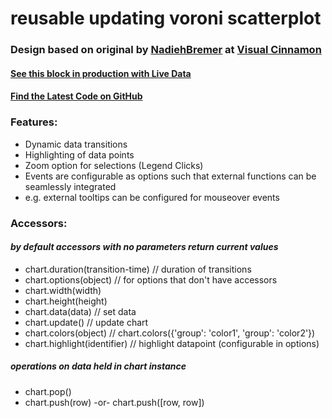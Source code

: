 # reusable updating voroni scatterplot

### Design based on original by [NadiehBremer](https://twitter.com/NadiehBremer) at [Visual Cinnamon](http://www.visualcinnamon.com/2015/07/voronoi.html)

#### [See this block in production with Live Data](http://tennisvisuals.com/Scatter)

#### [Find the Latest Code on GitHub](https://github.com/TennisVisuals/)

### Features:
- Dynamic data transitions
- Highlighting of data points
- Zoom option for selections (Legend Clicks)
- Events are configurable as options such that external functions can be seamlessly integrated
 - e.g. external tooltips can be configured for mouseover events

### Accessors:
#### *by default accessors with no parameters return current values*
- chart.duration(transition-time) // duration of transitions
- chart.options(object) // for options that don't have accessors
- chart.width(width)
- chart.height(height)
- chart.data(data) // set data
- chart.update() // update chart
- chart.colors(object) // chart.colors({'group': 'color1', 'group': 'color2'})
- chart.highlight(identifier) // highlight datapoint (configurable in options)

##### operations on data held in chart instance
- chart.pop()
- chart.push(row) -or- chart.push([row, row])
